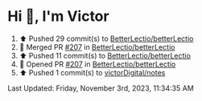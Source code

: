 <h1>Hi 👋, I'm Victor </h1>

<!--RECENT_ACTIVITY:start-->
1. ⬆️ Pushed 29 commit(s) to [BetterLectio/betterLectio](https://github.com/BetterLectio/betterLectio)<br>
2. 🎉 Merged PR [#207](https://github.com/BetterLectio/betterLectio/pull/207) in [BetterLectio/betterLectio](https://github.com/BetterLectio/betterLectio)<br>
3. ⬆️ Pushed 11 commit(s) to [BetterLectio/betterLectio](https://github.com/BetterLectio/betterLectio)<br>
4. 💪 Opened PR [#207](https://github.com/BetterLectio/betterLectio/pull/207) in [BetterLectio/betterLectio](https://github.com/BetterLectio/betterLectio)<br>
5. ⬆️ Pushed 1 commit(s) to [victorDigital/notes](https://github.com/victorDigital/notes)<br>
<!--RECENT_ACTIVITY:end-->

<!--RECENT_ACTIVITY:last_update-->
Last Updated: Friday, November 3rd, 2023, 11:34:35 AM
<!--RECENT_ACTIVITY:last_update_end-->
